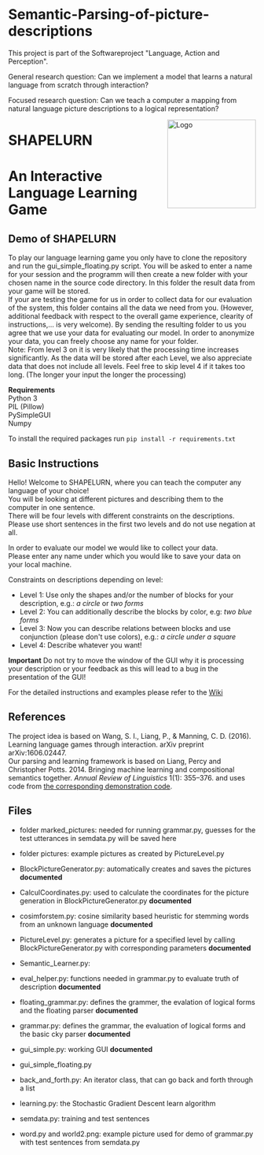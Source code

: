 # Semantic-Parsing-of-picture-descriptions
This project is part of the Softwareproject "Language, Action and Perception".

General research question:  Can we implement a model that learns a natural language from scratch through interaction?

Focused research question:  Can we teach a computer a mapping from natural language picture descriptions to a logical representation?

<div style="float:right;"><img src="https://user-images.githubusercontent.com/36165516/107762120-cf5e8980-6d2c-11eb-97d8-30ea3c3ea5a5.jpg" alt="Logo" height="180" align="right"></img></div>

# SHAPELURN
# An Interactive Language Learning Game

## Demo of SHAPELURN
To play our language learning game you only have to clone the repository and run the gui_simple_floating.py script. 
You will be asked to enter a name for your session and the programm will then create a new folder with your chosen name in the source code directory. 
In this folder the result data from your game  will be stored. <br>
If your are testing the game for us in order to collect data for our evaluation of the system, this folder contains all the data we need from you. (However, additional feedback with respect to the overall game experience, clearity of instructions,... is very welcome). By sending the resulting folder to us you agree that we use your data for evaluating our model. In order to anonymize your data, you can freely choose any name for your folder.  <br>
Note: From level 3 on it is very likely that the processing time increases significantly. As the data will be stored after each Level, we also appreciate data that does not include all levels. Feel free to skip level 4 if it takes too long. (The longer your input the longer the processing)

**Requirements**<br>
Python 3 <br>
PIL (Pillow) <br>
PySimpleGUI <br>
Numpy <br>

To install the required packages run 
```pip install -r requirements.txt```

## Basic Instructions 

Hello! Welcome to SHAPELURN, where you can teach the computer any language of your choice!<br>
You will be looking at different pictures and describing them to the computer in one sentence.<br>
There will be four levels with different constraints on the descriptions.<br>
Please use short sentences in the first two levels and do not use negation at all.<br>

In order to evaluate our model we would like to collect your data.<br>
Please enter any name under which you would like to save your data on your local machine.

Constraints on descriptions depending on level: <br>
* Level 1: Use only the shapes and/or the number of blocks for your description, e.g.: *a circle* or *two forms*
* Level 2: You can additionally describe the blocks by color, e.g: *two blue forms*
* Level 3: Now you can describe relations between blocks and use conjunction (please don't use colors), e.g.: *a circle under a square*
* Level 4: Describe whatever you want!

**Important** Do not try to move the window of the GUI why it is processing your description or your feedback as this will lead to a bug in the presentation of the GUI!

For the detailed instructions and examples please refer to the [Wiki](https://github.com/itsLuisa/Semantic-Parsing-of-picture-descriptions/wiki)

## References

The project idea is based on Wang, S. I., Liang, P., & Manning, C. D. (2016). Learning language games through interaction. arXiv preprint arXiv:1606.02447. <br>
Our parsing and learning framework is based on Liang, Percy and Christopher Potts. 2014. Bringing machine learning and compositional semantics together. *Annual Review of Linguistics* 1(1): 355–376. and uses code from [the corresponding demonstration code](https://github.com/cgpotts/annualreview-complearning).

## Files 
* folder marked_pictures: needed for running grammar.py, guesses for the test utterances in semdata.py will be saved here
* folder pictures: example pictures as created by PictureLevel.py

* BlockPictureGenerator.py: automatically creates and saves the pictures **documented**
* CalculCoordinates.py: used to calculate the coordinates for the picture generation in BlockPictureGenerator.py **documented**
* cosimforstem.py: cosine similarity based heuristic for stemming words from an unknown language **documented**
* PictureLevel.py: generates a picture for a specified level by calling BlockPictureGenerator.py with corresponding parameters **documented**
* Semantic_Learner.py:  
* eval_helper.py: functions needed in grammar.py to evaluate truth of description **documented**
* floating_grammar.py: defines the grammer, the evalation of logical forms and the floating parser **documented**
* grammar.py: defines the grammar, the evaluation of logical forms and the basic cky parser **documented**
* gui_simple.py: working GUI **documented**
* gui_simple_floating.py
* back_and_forth.py: An iterator class, that can go back and forth through a list
* learning.py: the Stochastic Gradient Descent learn algorithm 
* semdata.py: training and test sentences 
* word.py and world2.png: example picture used for demo of grammar.py with test sentences from semdata.py
